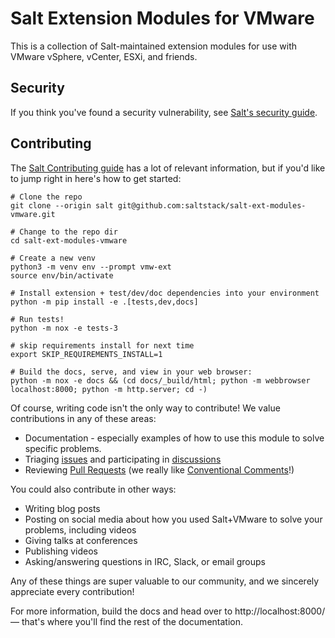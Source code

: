 # Salt Extension Modules for VMware

This is a collection of Salt-maintained extension modules for use with VMware
vSphere, vCenter, ESXi, and friends.

## Security

If you think you've found a security vulnerability, see [Salt's security guide][security].


## Contributing

The [Salt Contributing guide][salt-contributing] has a lot of relevant information, but if you'd like to jump right in here's how to get started:

    # Clone the repo
    git clone --origin salt git@github.com:saltstack/salt-ext-modules-vmware.git

    # Change to the repo dir
    cd salt-ext-modules-vmware

    # Create a new venv
    python3 -m venv env --prompt vmw-ext
    source env/bin/activate

    # Install extension + test/dev/doc dependencies into your environment
    python -m pip install -e .[tests,dev,docs]

    # Run tests!
    python -m nox -e tests-3

    # skip requirements install for next time
    export SKIP_REQUIREMENTS_INSTALL=1

    # Build the docs, serve, and view in your web browser:
    python -m nox -e docs && (cd docs/_build/html; python -m webbrowser localhost:8000; python -m http.server; cd -)


Of course, writing code isn't the only way to contribute! We value
contributions in any of these areas:

- Documentation - especially examples of how to use this module to solve
  specific problems.
- Triaging [issues][issues] and participating in [discussions][discussions]
- Reviewing [Pull Requests][PRs] (we really like [Conventional
  Comments][comments]!)

You could also contribute in other ways:

- Writing blog posts
- Posting on social media about how you used Salt+VMware to solve your
  problems, including videos
- Giving talks at conferences
- Publishing videos
- Asking/answering questions in IRC, Slack, or email groups

Any of these things are super valuable to our community, and we sincerely
appreciate every contribution!


For more information, build the docs and head over to http://localhost:8000/ —
that's where you'll find the rest of the documentation.


[security]: https://github.com/saltstack/salt/blob/master/SECURITY.md
[salt-contributing]: https://docs.saltproject.io/en/master/topics/development/contributing.html
[issues]: https://github.com/saltstack/salt-ext-modules-vmware/issues
[PRs]: https://github.com/saltstack/salt-ext-modules-vmware/pulls
[discussions]: https://github.com/saltstack/salt-ext-modules-vmware/discussions
[comments]: https://conventionalcomments.org/
